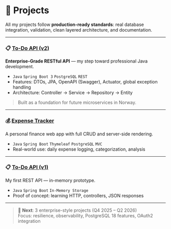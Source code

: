 # 🚀 Projects

All my projects follow **production-ready standards**: real database integration, validation, clean layered architecture, and documentation.

---

### 📋 [To-Do API (v2)](https://github.com/vyacheslav-nuykin/todo-api-v2)
**Enterprise-Grade RESTful API** — my step toward professional Java development.

- `Java` `Spring Boot 3` `PostgreSQL` `REST`  
- Features: DTOs, JPA, OpenAPI (Swagger), Actuator, global exception handling  
- Architecture: Controller → Service → Repository → Entity

> Built as a foundation for future microservices in Norway.

---

### 💰 [Expense Tracker](https://github.com/vyacheslav-nuykin/expense-tracker)
A personal finance web app with full CRUD and server-side rendering.

- `Java` `Spring Boot` `Thymeleaf` `PostgreSQL` `MVC`  
- Real-world use: daily expense logging, categorization, analysis

---

### 📋 [To-Do API (v1)](https://github.com/vyacheslav-nuykin/todo-api)
My first REST API — in-memory prototype.

- `Java` `Spring Boot` `In-Memory Storage`  
- Proof of concept: learning HTTP, controllers, JSON responses

---

> 🎯 **Next**: 3 enterprise-style projects (Q4 2025 – Q2 2026)  
> Focus: resilience, observability, PostgreSQL 18 features, OAuth2 integration
